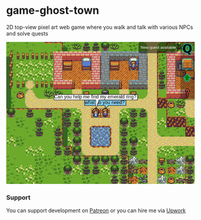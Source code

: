 # game-ghost-town
2D top-view pixel art web game where you walk and talk with various NPCs and solve quests

[<img src="image/demo.png">](https://dvhx.github.io/game-ghost-town/)

### Support

You can support development on [Patreon](https://www.patreon.com/DusanHalicky) or you can hire me via [Upwork](https://www.upwork.com/freelancers/~013b4c3d6e772fdb01)

